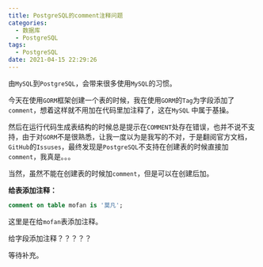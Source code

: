 ```yaml
---
title: PostgreSQL的comment注释问题
categories:
  - 数据库
  - PostgreSQL
tags:
  - PostgreSQL
date: 2021-04-15 22:29:26
---
```


由`MySQL`到`PostgreSQL`，会带来很多使用`MySQL`的习惯。

今天在使用`GORM`框架创建一个表的时候，我在使用`GORM`的`Tag`为字段添加了`comment`，想着这样就不用加在代码里加注释了，这在`MySQL` 中属于基操。

然后在运行代码生成表结构的时候总是提示在`COMMENT`处存在错误，也并不说不支持，由于对`GORM`不是很熟悉，让我一度以为是我写的不对，于是翻阅官方文档，`GitHub`的`Issuses`，最终发现是`PostgreSQL`不支持在创建表的时候直接加`comment`，我真是。。。

当然，虽然不能在创建表的时候加`comment`，但是可以在创建后加。

**给表添加注释：**

```sql
comment on table mofan is '莫凡';
```

这里是在给`mofan`表添加注释。



给字段添加注释？？？？？

等待补充。